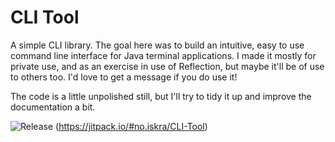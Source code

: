 # CLI Tool

A simple CLI library. The goal here was to build an intuitive, easy to use command line interface for Java terminal applications. I made it mostly for private use, and as an exercise in use of Reflection, but maybe it'll be of use to others too. I'd love to get a message if you do use it!

The code is a little unpolished still, but I'll try to tidy it up and improve the documentation a bit.

![Release](https://jitpack.io/v/no.iskra/CLI-Tool.svg)
(https://jitpack.io/#no.iskra/CLI-Tool)
